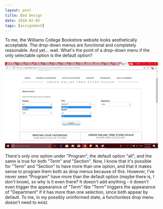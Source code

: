 ```yaml
---
layout: post
title: Bad Design
date: 2018-02-05
tags: [assignment]
---
```


To me, the Williams College Bookstore website looks aesthetically acceptable. The drop-down menus are functional and completely reasonable. And yet... wait. What's the point of a drop-down menu if the only selectable option is the default option?

![The Williams College Bookstore Site, edited to show all single-option drop menus simultaneously](img/bkstr.png)

There's only one option under "Program",  the default option "all", and the same is true for both "Term" and "Section". Now, I know that it's possible for "Term" and "Section" to have more than one option, and that it makes sense to program them both as drop menus because of this. However, I've never seen "Program" have more than the default option (maybe there is, I don't know), so why is it even there? It doesn't add anything - it doesn't even trigger the appearance of "Term" like "Term" triggers the appearance of "Department" if it has more than one selection, since both appear by default. To me, in my possibly uninformed state, a functionless drop menu doesn't need to exist.
